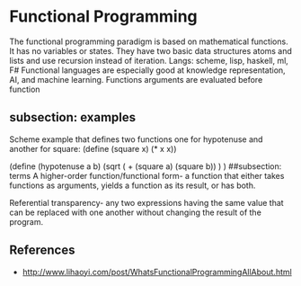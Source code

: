 # Functional Programming
The functional programming paradigm is based on mathematical functions. It has no variables or states. They have two basic data structures atoms and lists and use recursion instead of iteration. Langs: scheme, lisp, haskell, ml, F#
Functional languages are especially good at knowledge representation, AI, and machine learning. Functions arguments are evaluated before function

## subsection: examples
Scheme example that defines two functions one for hypotenuse and another for square:
(define (square x)
  (* x x))

(define (hypotenuse a b)
  (sqrt ( + (square a) (square b)) )
)
##subsection: terms
A higher-order function/functional form- a function that either takes  functions as arguments, yields a function as its result, or has both.

Referential transparency- any two expressions having the same value that can be replaced with one another without changing the result of the program.


## References
 - http://www.lihaoyi.com/post/WhatsFunctionalProgrammingAllAbout.html
